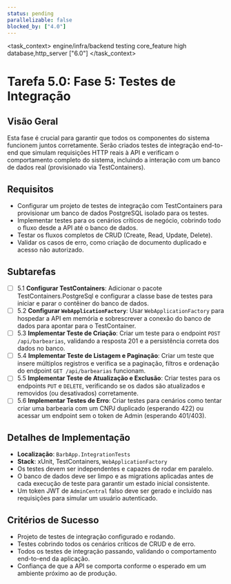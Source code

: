 ```yaml
---
status: pending
parallelizable: false
blocked_by: ["4.0"]
---
```


<task_context>
<domain>engine/infra/backend</domain>
<type>testing</type>
<scope>core_feature</scope>
<complexity>high</complexity>
<dependencies>database,http_server</dependencies>
<unblocks>["6.0"]</unblocks>
</task_context>

# Tarefa 5.0: Fase 5: Testes de Integração

## Visão Geral
Esta fase é crucial para garantir que todos os componentes do sistema funcionem juntos corretamente. Serão criados testes de integração end-to-end que simulam requisições HTTP reais à API e verificam o comportamento completo do sistema, incluindo a interação com um banco de dados real (provisionado via TestContainers).

## Requisitos
- Configurar um projeto de testes de integração com TestContainers para provisionar um banco de dados PostgreSQL isolado para os testes.
- Implementar testes para os cenários críticos de negócio, cobrindo todo o fluxo desde a API até o banco de dados.
- Testar os fluxos completos de CRUD (Create, Read, Update, Delete).
- Validar os casos de erro, como criação de documento duplicado e acesso não autorizado.

## Subtarefas
- [ ] 5.1 **Configurar TestContainers**: Adicionar o pacote TestContainers.PostgreSql e configurar a classe base de testes para iniciar e parar o contêiner do banco de dados.
- [ ] 5.2 **Configurar `WebApplicationFactory`**: Usar `WebApplicationFactory` para hospedar a API em memória e sobrescrever a conexão do banco de dados para apontar para o TestContainer.
- [ ] 5.3 **Implementar Teste de Criação**: Criar um teste para o endpoint `POST /api/barbearias`, validando a resposta 201 e a persistência correta dos dados no banco.
- [ ] 5.4 **Implementar Teste de Listagem e Paginação**: Criar um teste que insere múltiplos registros e verifica se a paginação, filtros e ordenação do endpoint `GET /api/barbearias` funcionam.
- [ ] 5.5 **Implementar Teste de Atualização e Exclusão**: Criar testes para os endpoints `PUT` e `DELETE`, verificando se os dados são atualizados e removidos (ou desativados) corretamente.
- [ ] 5.6 **Implementar Testes de Erro**: Criar testes para cenários como tentar criar uma barbearia com um CNPJ duplicado (esperando 422) ou acessar um endpoint sem o token de Admin (esperando 401/403).

## Detalhes de Implementação
- **Localização**: `BarbApp.IntegrationTests`
- **Stack**: xUnit, TestContainers, `WebApplicationFactory`
- Os testes devem ser independentes e capazes de rodar em paralelo.
- O banco de dados deve ser limpo e as migrations aplicadas antes de cada execução de teste para garantir um estado inicial consistente.
- Um token JWT de `AdminCentral` falso deve ser gerado e incluído nas requisições para simular um usuário autenticado.

## Critérios de Sucesso
- Projeto de testes de integração configurado e rodando.
- Testes cobrindo todos os cenários críticos de CRUD e de erro.
- Todos os testes de integração passando, validando o comportamento end-to-end da aplicação.
- Confiança de que a API se comporta conforme o esperado em um ambiente próximo ao de produção.
